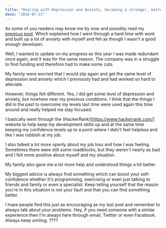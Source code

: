 ```yaml
---
title: "Dealing with Depression and Anxiety, becoming a stronger, better self"
date: "2016-07-21"
---
```


As some of you readers may know me by now and possibly read my [previous post](/blog/post/dealing-with-performance-anxiety-and-depression-as-a-web-developer). Which explained how I went through a hard time with work and built up a lot of anxiety with myself and felt as though I wasn't a good enough developer.

Well, I wanted to update on my progress as this year I was made redundant once again, and it was for the same reason. The company was in a struggle to find funding and therefore had to make some cuts.

My family were worried that I would slip again and get the same level of depression and anxiety which I previously had and had worked so hard to alleviate.

However, things felt different. Yes, I did get some level of depression and anxiety, but nowhere near my previous conditions. I think that the things I did in the past to overcome my levels last time were used again this time around and really helped me stay focused.

I basically went through the (HackerRank)[https://www.hackerrank.com/] website to help keep my development skills up and at the same time keeping my confidence levels up to a point where I didn't feel helpless and like I was rubbish at my job.

I also talked a lot more openly about my job loss and how I was feeling. Sometimes there were still some roadblocks, but they weren't nearly as bad and I felt more positive about myself and my situation.

My family also gave me a lot more help and understood things a lot better.

My biggest advice is always find something which can boost your self-confidence whether it's programming, exercising or even just talking to friends and family or even a specialist. Keep telling yourself that the reason you're in this situation is not your fault and that you can find something better.

I hope people find this just as encouraging as my last post and remember to always talk about your problems. Hey, if you need someone with a similar experience then I'm always here through email, Twitter or even Facebook. Always keep smiling. ????
